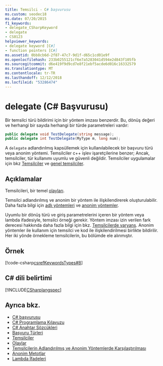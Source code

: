 ```yaml
---
title: Temsilci - C# başvurusu
ms.custom: seodec18
ms.date: 07/20/2015
f1_keywords:
- delegate_CSharpKeyword
- delegate
- CS0123
helpviewer_keywords:
- delegate keyword [C#]
- function pointers [C#]
ms.assetid: 0bb8cb6d-2f87-47c7-9d1f-d65c1cd01e9f
ms.openlocfilehash: 233b0255121cf6e7a5283041d594e2d843f105fb
ms.sourcegitcommit: d6e419f9d9cd7e8f21ebf5acde6d016c16332579
ms.translationtype: MT
ms.contentlocale: tr-TR
ms.lasthandoff: 12/12/2018
ms.locfileid: "53286474"
---
```

# <a name="delegate-c-reference"></a>delegate (C# Başvurusu)

Bir temsilci türü bildirimi için bir yöntem imzası benzerdir. Bu, dönüş değeri ve herhangi bir sayıda herhangi bir türde parametreleri vardır:

```csharp
public delegate void TestDelegate(string message);
public delegate int TestDelegate(MyType m, long num);
```

A `delegate` adlandırılmış kapsüllemek için kullanılabilecek bir başvuru türü veya anonim yöntemi. Temsilciler c++ işlev işaretçilerine benzer; Ancak, temsilciler, tür kullanımı uyumlu ve güvenli değildir. Temsilciler uygulamalar için bkz [Temsilciler](../../../csharp/programming-guide/delegates/index.md) ve [genel temsilciler](../../../csharp/programming-guide/generics/generic-delegates.md).

## <a name="remarks"></a>Açıklamalar

Temsilcileri, bir temel [olayları](../../../csharp/programming-guide/events/index.md).

Temsilci adlandırılmış ve anonim bir yöntem ile ilişkilendirerek oluşturulabilir. Daha fazla bilgi için [adlı yöntemleri](../../../csharp/programming-guide/delegates/delegates-with-named-vs-anonymous-methods.md) ve [anonim yöntemler](../../../csharp/programming-guide/statements-expressions-operators/anonymous-methods.md).

Uyumlu bir dönüş türü ve giriş parametrelerini içeren bir yöntem veya lambda ifadesiyle, temsilci örneği gerekir. Yöntem imzası izin verilen fark derecesi hakkında daha fazla bilgi için bkz. [Temsilcilerde varyans](../../programming-guide/concepts/covariance-contravariance/using-variance-in-delegates.md). Anonim yöntemler ile kullanım için temsilci ve kod ile ilişkilendirilmesi birlikte bildirilir. Her iki yönde örnekleme temsilcilerin, bu bölümde ele alınmıştır.

## <a name="example"></a>Örnek

[!code-csharp[csrefKeywordsTypes#8](~/samples/snippets/csharp/VS_Snippets_VBCSharp/csrefKeywordsTypes/CS/keywordsTypes.cs#8)]

## <a name="c-language-specification"></a>C# dili belirtimi

[!INCLUDE[CSharplangspec](~/includes/csharplangspec-md.md)]

## <a name="see-also"></a>Ayrıca bkz.

- [C# başvurusu](../../../csharp/language-reference/index.md)  
- [C# Programlama Kılavuzu](../../../csharp/programming-guide/index.md)  
- [C# Anahtar Sözcükleri](../../../csharp/language-reference/keywords/index.md)  
- [Başvuru Türleri](../../../csharp/language-reference/keywords/reference-types.md)  
- [Temsilciler](../../../csharp/programming-guide/delegates/index.md)  
- [Olaylar](../../../csharp/programming-guide/events/index.md)  
- [Temsilcilerin Adlandırılmış ve Anonim Yöntemlerde Karşılaştırılması](../../../csharp/programming-guide/delegates/delegates-with-named-vs-anonymous-methods.md) 
- [Anonim Metotlar](../../../csharp/programming-guide/statements-expressions-operators/anonymous-methods.md)
- [Lambda İfadeleri](../../../csharp/programming-guide/statements-expressions-operators/lambda-expressions.md)
